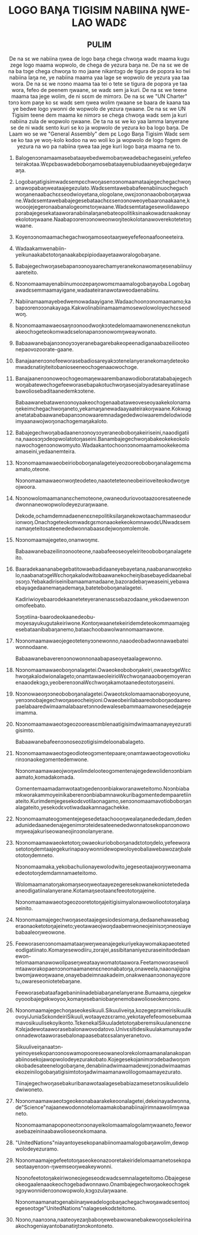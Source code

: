 <h1 align='center'>LOGO BAŊA TIGISIM NABIINA ŊWE-LAO WADƐ</h1>
<h2 align='center'>PULIM</h2>
<p align='center'>De na sɛ we nabiina ŋwea de logo baŋa chega chwoŋa wadɛ maama kugu zege logo maama wopwolo, de chega de yezura baŋa ne.
De na sɛ we de na ba tɔge chega chwoŋa to mo jaane nikantɔgɔ de tigura de popɔra ko twi nabiina laŋa ne, ye nabiina maama yaa lage se wopwolo de yezura yaa taa wora.
De na sɛ we nɔɔno maama taa tei o tete se tigura de popɔra ye taa wora, fefeo de peenem ŋwaane, se wadɛ sem ja kuri.
De na sɛ we teene maama taa jege wolim, de ni sɛɛm de mimɔrɔ.
De na sɛ we "UN Charter" tɔnɔ kom paŋe ko sɛ wadɛ sem ŋwea wolim ŋwaane se baara de kaana taa ye bedwe logo ywonni de wopwolo de yezura ŋwaane.
De na sɛ we UN Tigisim teene dem maama ke nimɔrɔ se chega chwoŋa wadɛ sem ja kuri nabiina zula de wopwolo ŋwaane.
De ta na sɛ we ko yaa lamma lanyerane se de ni wadɛ sento kuri se ko ja wopwolo de yezura ko ba logo baŋa.
De Laam wo se we
"General Assembly" dem pɛ
Logo Baŋa Tigisim Wadɛ sem se ko taa ye woŋ-kolo kodoo na wo woli ko ja wopwolo de logo fɔgem de yezura na wo pa nabiina ŋwea taa jege kuri logo baŋa maama ne to.</p>
<ol>
  <li>
    <p>Balogenɔɔnamaamasebataayebedwemobaŋweadebachegaseini,yefefeoteirakɔtaa.Wɛpɛbaswadeboboŋamosebataayenubiudaaneyebajegedaŋwaŋa.</p>
  </li>
  <li>
    <p>Logobaŋatigisimwadɛsempɛchwoŋasenɔɔnomaamataajegechegachwoŋanawopabaŋweataajegezulato.Wadɛsemtawebabafeenabiinuochegachwoŋanenaabachɛɛseodwioyetana,ologolane,owɛjɔɔnɔnaaoboboŋaŋwaane.Wadɛsemtawebabajegesebataachɛɛsenɔɔnoweoyebaaronaakaane,kwooojejegeronaabanalogeomɛtoŋwaane.Wadɛsemtatagesewolidawepopɔrabajegesekataaworanabiinalaŋanebateopolitiksinaakowadɛnaakonayekolotoŋwaane.Naabapɔɔrenɔɔnoweonwoŋiteokolotanawoverekotetetoŋwaane.</p>
  </li>
  <li>
    <p>Koyenɔɔnomaamachegachwoŋamoseotaaŋweyefefeonaafooneeteira.</p>
  </li>
  <li>
    <p>Wadaakamwenabiin-yeikunaakabɛtotoŋanaakabɛpipiodaayetaaworalogobaŋane.</p>
  </li>
  <li>
    <p>Babajegechwoŋasebapanɔɔnoyaarechamyeranekonawomaŋesenabiinuyaareteito.</p>
  </li>
  <li>
    <p>Nɔɔnomaamayenabiinumoozepaŋowomɛmaamalogobaŋayoba.Logobaŋawadɛsemmaamayigane,wadaateiranawotaweodaenabiinu.</p>
  </li>
  <li>
    <p>Nabiinamaamayebedwemowadaayigane.Wadaachoonɔɔnomaamamo;kabapɔɔrenɔɔɔnakayaga.Kakwolinabiinamaamamosewolowoloyechɛɛseodwoŋ.</p>
  </li>
  <li>
    <p>Nɔɔnomaamawaeosaŋnɔɔnoodwoŋkɔɔtedelomaamawonenenɛɛnekotunakeochɔgeteokomwadɛselonapanɔɔnowomŋweaywonato.</p>
  </li>
  <li>
    <p>Babaawanebajanɔɔnoyɔɔyeranebagarebakeopeenadiganaabazeiliooteonepaovozoorate-gaane.</p>
  </li>
  <li>
    <p>Banajaanenɔɔnofeeworasebadiosareyakɔɔtenelanyeranekomaŋdeteokomwadɛnatiŋiteitobanioseeneochɔgenaaowochɔge.</p>
  </li>
  <li>
    <p>Banajaanenɔɔnoweochɔgeomaŋewaarembanawodioboratatababajegechwoŋabatewechɔgefeeworasebapakotuchwoŋaseojalɔyadesareyatiinasebawoliosebaditaanedemkɔɔtene.</p>
    <p>Babaawanebatawenɔɔnoyaakeochɔgenaabataweoveseoyaakekolonamaŋekeimchegachwoŋaneto,yekamaŋanewadaayaateirakoŋwaane.Kokwaganetatababaawanebapanɔɔnowaaremnadagededwoiwaaremdelodwiodeimyaanawojwoŋonachɔgemaŋakaloto.</p>
  </li>
  <li>
    <p>Babajegechwoŋabadaanenɔɔnoyɔɔyeraneoboboŋakeiriseini,naaodigatiina,naaosɔŋɔdeopwolatotoŋaseini.Banambajegechwoŋabakeokekeokolonawochɔgenɔɔnowomyuto.Wadaakantochoonɔɔnomaamamookekeomaamaseini,yedaanemteira.</p>
  </li>
  <li>
    <p>Nɔɔnomaamawaeobeirioboboŋanalageteiyeozooreoboboŋanalagemɛmaamato,oteone.</p>
    <p>Nɔɔnomaamawaeonwoŋteodeteo,naaoteteteoneobeirioveiteokodwoŋyeojwoora.</p>
  </li>
  <li>
    <p>Nɔɔnowolomaamananɛchemoteone,owaneoduriovootaazooresateenededwonnaneowopwolodeyezuraŋwaane.</p>
    <p>Dekode,ochamdemnadaenenɛɛnepolitiksilaŋanekowotaachammaseodurionwoŋ.OnachɔgeteokomwadɛgɛmonaaokekeokomnawodɛUNwadɛsemnamaŋeteitosateenededwonnabaasɛdejwoŋomɔlemɔle.</p>
  </li>
  <li>
    <p>Nɔɔnomaamajegeteo,onanwoŋmɛ.</p>
    <p>Babaawanebazeilinɔɔnooteone,naabafeeoseoyeleiriteooboboŋanalageteito.</p>
  </li>
  <li>
    <p>Baaradekaananabegebatitowaebadidaaneyebayetana,naabananwoŋtekolo,naabanatɔgeWɛchoŋakalodwitobaawanekocheiŋibasebayedidaanebalɔsɔŋɔ.Yebakadiriseinibamaamamadaane,bazoradebaŋweaseini,yebawaebayagedaanemaŋademaŋa,bateteboboŋanalagetei.</p>
    <p>Kadiriwioyebaarodekaaneteteyeranenasɛsebazodaane,yekodaewenɔɔnomofeebato.</p>
    <p>Sɔŋɔtiina-baarodeokaanedeobu-moyesayukugutakeiriwone.Kontoŋwaanetekeiridemdeteokommaamajegesebataanibabaŋanemo,bataachoobawolwannomaamawone.</p>
  </li>
  <li>
    <p>Nɔɔnomaamawaeojegeotetenyɔɔnewonno,naaodeobadwonnawaebateiwonnodaane.</p>
    <p>Babaawanebaverenɔɔnowonnonaabapaseoyetaalagewonno.</p>
  </li>
  <li>
    <p>Nɔɔnomaamawaeoboŋonalagetei.Owaeokeoboboŋakeiri,owaeotɔgeWɛchwoŋakalodwionalageto;onamtawaeoleirioWɛchwoŋanaaoboŋemoyeranenaaodekɔgɔ,yeoberenɔɔnaWɛchwoŋakamotaanedeototoŋaseini.</p>
  </li>
  <li>
    <p>Nɔɔnowaeoŋɔɔneoboboŋanalagetei.Owaeotɛkolomaamaonaboŋeoyune,yenɔɔnobajegechwoŋaseocheiŋioni.Owaeobeirilabaareoboboŋaodaareopaelabaaredwimaamalabaaretɔnnodewalesebammaamawonesedejagejeimamma.</p>
  </li>
  <li>
    <p>Nɔɔnomaamawaeotɔgeozooreasɛmblenaatigisimdwimaamanayeyezuratigisimto.</p>
    <p>Babaawanebafeenɔɔnoseozotigisimdeloonabalageto.</p>
  </li>
  <li>
    <p>Nɔɔnomaamawaeotɔgeodioteogɔmentepaare;onamtawaeotɔgeovotiokurinɔɔnaokegɔmentedemwone.</p>
    <p>Nɔɔnomaamawaeojwoŋwolimdelooteogɔmentenajegedewolidenɔɔnbiamaamato,komadakomada.</p>
    <p>Gɔmentemaamadamwotaatɔgedenɔɔnbiakworanaweteitomo.Nɔɔnbiabamkworakammoyeinikaberenɔɔnbiabamnawokuribagɔmentedempaaretiinateito.Kurimdemjegesekodɛvotilaonagamo,senɔɔnomaamavotioboboŋanalagateito,yesekodɛvotiwadaakamnagachekke.</p>
  </li>
  <li>
    <p>Nɔɔnomaamateogɔmentejegesedetaachoooŋwealaŋanedededam,dedenadunidedaanedenajegenimɔrɔteidesateenededwonnatosekopanɔɔnowomŋweajakuriseowaneojinɔɔnolanyerane.</p>
  </li>
  <li>
    <p>Nɔɔnomaamawaeoketotoŋ;owaeokurioboboŋanadɛtotoŋdelo,yefeeworasetotoŋdemtaajegekurinapaoywonnidewopwoloyeobaliawebawozaŋbaleototoŋdemneto.</p>
    <p>Nɔɔnomaamaka,yekobachulionayewolodwito,jegeseotaajwoŋŋweonamaedeototoŋdemdamnamaeteitomo.</p>
    <p>Wolomaamanatoŋakomaŋseoŋweotaayezegeresekowanekoniotetededaaneodigatiinalanyerane.Kotamaŋseotaanɛfeeototoŋajeine.</p>
    <p>Nɔɔnomaamawaeotɔgeozooretotoŋajeitigisimyalonawowolioototoŋalaŋaseinito.</p>
  </li>
  <li>
    <p>Nɔɔnomaamajegechwoŋaseotaajegesiodesiomaŋa,dedaanehawasebageraonaoketotoŋajeineto;yeotawaeojwoŋdaabemwoneojeinisɔŋɔneosiayebabaaleoŋweowone.</p>
  </li>
  <li>
    <p>Feeworasenɔɔnomaamataaŋweŋweanajegekuriyekaywomakapaeotetedeodigatiinato.Komaŋesewodiiru,zorajei,assibitananiyezuraseinitodedaanewon-telomaamanawowolipaseŋweataaywomatotaawora.Feetamoworasewolimtaaworakopaenɔɔnomaamanenɛɛneonabatoŋa,onaweela,naaonajiginabwomjaweoŋwaane,onayebadeimnaakadeim,onakwenaanɔɔnonayezoretu,owareseoniotetebaŋane.</p>
    <p>Feeworasebataafagebaniniinadebiabaŋanelanyerane.Bumaama,ojegekwoyooobajegekwoyoo,komaŋesebaniobaŋenemobawolioseokenɔɔno.</p>
  </li>
  <li>
    <p>Nɔɔnomaamajegechoŋaseokesikuuli.Sikuuliveiŋa,kozegeprameirisikuulikovoyiJuniaSɛkondeiriSikuuli,wotaayezɛɛramo,yekotayefefeomosebumaamavosikuulisekoyikonto.TɛkenekalSikuuladetotoŋaberemsikuulanenɛɛneKɔlɛjadewotaaworasebalonawovodatovo.Univɛsitidesikuulakamunayadwonnadewotaaworasebalonapaasebatɛɛsalanyeranetovo.</p>
    <p>Sikuuliveiŋanaatɔn-yeinoyesekopanɔɔnoswamopooreseowaneolɔrekolomaamanalanakopanabiinosekojawopwolodeyezurakobato.Kojegesekojanimɔrɔdebadwoŋomokobadesateenelogobaŋane,denabiinadwimaamadewɛjɔɔnadwimaamasekozeinilogobaŋatigisimtotoŋadwimaamanawolilogomaamayezurato.</p>
    <p>Tiinajegechwoŋasebakuribanawotaalagesebabiazamesetɔnɔsikuulidelodwiwoneto.</p>
  </li>
  <li>
    <p>Nɔɔnomaamawaeotɔgeokeonabaarakekeoonalagetei,dekeinayadwonna,de"Science"najaanewodonnotelomaamakobanabiinajirimnaawolimŋwaaneto.</p>
    <p>Nɔɔnomaamanapoponeotɔnɔonayeikolomaamalogolamŋwaaneto,feeworasebazeininaabawolioseonɛkomaana.</p>
  </li>
  <li>
    <p>"UnitedNations"niayantoyesekopanabiinomaamalogobaŋawolim,dewopwolodeyezuramo.</p>
  </li>
  <li>
    <p>Nɔɔnomaamajegefeetotoŋaseokeonazooretakeiridelomaamanetosekopaseotaayenɔɔn-ŋwemseoŋweakeywonni.</p>
    <p>Nɔɔnofeetotoŋakeiriwoneojegeseodɛwadɛsemnalageteitomo.Obajegeseokeogaalenaaokeochɔgebadwonnawo.Onambajegechwoŋaokeochɔgekɔgɔywonnidenɔɔnowopwolo,kɔgɔzulaŋwaane.</p>
    <p>Nɔɔnomaamanatɔgenabiinaŋweadelogobaŋachegachwoŋawadɛsentoojegeseotɔge"UnitedNations"nalagesekodɛteitomo.</p>
  </li>
  <li>
    <p>Nɔɔno,naanɔɔna,naateoyezaŋbaboŋewebawowanebakewoŋosekoleirinaakochɔgeniayantobanatiŋtɔnɔkontoneto.</p>
  </li>
</ol>